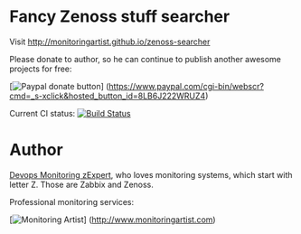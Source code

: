Fancy Zenoss stuff searcher
===========================

Visit http://monitoringartist.github.io/zenoss-searcher

Please donate to author, so he can continue to publish another awesome projects 
for free:

[![Paypal donate button](http://jangaraj.com/img/github-donate-button02.png)]
(https://www.paypal.com/cgi-bin/webscr?cmd=_s-xclick&hosted_button_id=8LB6J222WRUZ4)

Current CI status: [![Build Status](https://drone.io/github.com/monitoringartist/zenoss-searcher/status.png)](https://drone.io/github.com/monitoringartist/zenoss-searcher/latest)  

Author
======

[Devops Monitoring zExpert](http://www.jangaraj.com), who loves monitoring 
systems, which start with letter Z. Those are Zabbix and Zenoss.

Professional monitoring services:

[![Monitoring Artist](http://monitoringartist.com/img/github-monitoring-artist-logo.jpg)]
(http://www.monitoringartist.com)
